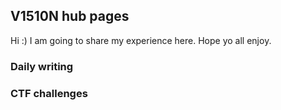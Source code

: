 ## V1510N hub pages

Hi :)
I am going to share my experience here. Hope yo all enjoy.
### Daily writing
### CTF challenges
